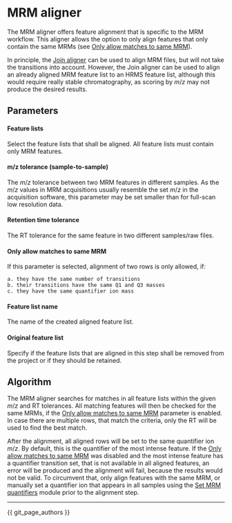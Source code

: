 # MRM aligner

The MRM aligner offers feature alignment that is specific to the MRM workflow. This aligner allows the option to only align features that only contain the same MRMs (see [Only allow matches to same MRM](#only-allow-matches-to-same-mrm)).

In principle, the [Join aligner](../align_join_aligner/join_aligner.md) can be used to align MRM files, but will not take the transitions into account. However, the Join aligner can be used to align an already aligned MRM feature list to an HRMS feature list, although this would require really stable chromatography, as scoring by _m_/_z_ may not produce the desired results.

## Parameters

#### Feature lists
Select the feature lists that shall be aligned. All feature lists must contain only MRM features.

#### m/z tolerance (sample-to-sample)
The _m_/_z_ tolerance between two MRM features in different samples. As the _m_/_z_ values in MRM acquisitions usually resemble the set _m_/_z_ in the acquisition software, this parameter may be set smaller than for full-scan low resolution data.

#### Retention time tolerance
The RT tolerance for the same feature in two different samples/raw files. 

#### Only allow matches to same MRM
If this parameter is selected, alignment of two rows is only allowed, if:

    a. they have the same number of transitions
    b. their transitions have the same Q1 and Q3 masses
    c. they have the same quantifier ion mass
    
#### Feature list name 

The name of the created aligned feature list.

#### Original feature list

Specify if the feature lists that are aligned in this step shall be removed from the project or if they should be retained. 

## Algorithm

The MRM aligner searches for matches in all feature lists within the given _m_/_z_ and RT tolerances. All matching features will then be checked for the same MRMs, if the [Only allow matches to same MRM](#only-allow-matches-to-same-mrm) parameter is enabled. In case there are multiple rows, that match the criteria, only the RT will be used to find the best match.

After the alignment, all aligned rows will be set to the same quantifier ion _m_/_z_. By default, this is the quantifier of the most intense feature. If the [Only allow matches to same MRM](#only-allow-matches-to-same-mrm) was disabled and the most intense feature has a quantifier transition set, that is not available in all aligned features, an error will be produced and the alignment will fail, because the results would not be valid. To circumvent that, only align features with the same MRM, or manually set a quantifier ion that appears in all samples using the [Set MRM quantifiers](../mrm_setquant/mrm-set-quant-mass.md) module prior to the alignment step.

---

{{ git_page_authors }}

